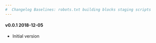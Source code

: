 ```yaml
---
#  Changelog Baselines: robots.txt building blocks staging scripts
---
```

<h4>v0.0.1 2018-12-05</h4>
<ul>
<li>Initial version</li>
</ul>
